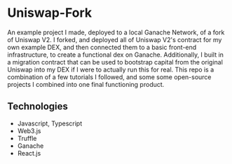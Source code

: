 # Uniswap-Fork
An example project I made, deployed to a local Ganache Network, of a fork of Uniswap V2. I forked, and deployed all of Uniswap V2's contract for my own example DEX, and then connected them to a basic front-end infrastructure, to create a functional dex on Ganache. Additionally, I built in a migration contract that can be used to bootstrap capital from the original Uniswap into my DEX if I were to actually run this for real. This repo is a combination of a few tutorials I followed, and some some open-source projects I combined into one final functioning product.

## Technologies
 - Javascript, Typescript
 - Web3.js
 - Truffle
 - Ganache
 - React.js
